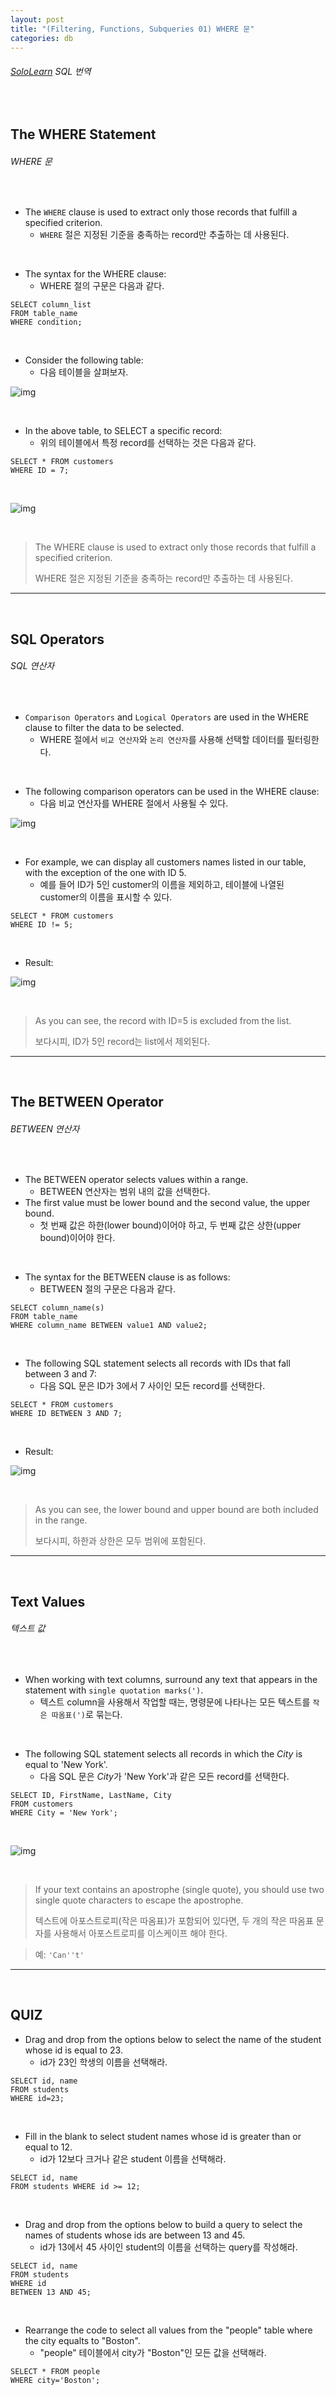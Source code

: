 ```yaml
---
layout: post
title: "(Filtering, Functions, Subqueries 01) WHERE 문"
categories: db
---
```


###### [SoloLearn](https://www.sololearn.com/) SQL 번역

<br>

## The WHERE Statement

###### WHERE 문

<br>

- The `WHERE` clause is used to extract only those records that fulfill a specified criterion.
  - `WHERE` 절은 지정된 기준을 충족하는 record만 추출하는 데 사용된다.

<br>

- The syntax for the WHERE clause:
  - WHERE 절의 구문은 다음과 같다.

```mysql
SELECT column_list
FROM table_name
WHERE condition;
```

<br>

- Consider the following table:
  - 다음 테이블을 살펴보자.

![img](/assets/img/sql-sololearn-filtering&functions&subqueries-01-01.png)

<br>

- In the above table, to SELECT a specific record:
  - 위의 테이블에서 특정 record를 선택하는 것은 다음과 같다.

```mysql
SELECT * FROM customers
WHERE ID = 7;
```

<br>

![img](/assets/img/sql-sololearn-filtering&functions&subqueries-01-02.png)

<br>

> The WHERE clause is used to extract only those records that fulfill a specified criterion.
>
> WHERE 절은 지정된 기준을 충족하는 record만 추출하는 데 사용된다.

------

<br>

## SQL Operators

###### SQL 연산자

<br>

- `Comparison Operators` and `Logical Operators` are used in the WHERE clause to filter the data to be selected.
  - WHERE 절에서 `비교 연산자`와 `논리 연산자`를 사용해 선택할 데이터를 필터링한다.

<br>

- The following comparison operators can be used in the WHERE clause:
  - 다음 비교 연산자를 WHERE 절에서 사용될 수 있다.

![img](/assets/img/sql-sololearn-filtering&functions&subqueries-01-03.png)

<br>

- For example, we can display all customers names listed in our table, with the exception of the one with ID 5.
  - 예를 들어 ID가 5인 customer의 이름을 제외하고, 테이블에 나열된 customer의 이름을 표시할 수 있다.

```mysql
SELECT * FROM customers
WHERE ID != 5;
```

<br>

- Result:

![img](/assets/img/sql-sololearn-filtering&functions&subqueries-01-04.png)

<br>

> As you can see, the record with ID=5 is excluded from the list.
>
> 보다시피, ID가 5인 record는 list에서 제외된다.

------

<br>

## The BETWEEN Operator

###### BETWEEN 연산자

<br>

- The BETWEEN operator selects values within a range.
  - BETWEEN 연산자는 범위 내의 값을 선택한다.
- The first value must be lower bound and the second value, the upper bound.
  - 첫 번째 값은 하한(lower bound)이어야 하고, 두 번째 값은 상한(upper bound)이어야 한다.

<br>

- The syntax for the BETWEEN clause is as follows:
  - BETWEEN 절의 구문은 다음과 같다.

```mysql
SELECT column_name(s)
FROM table_name
WHERE column_name BETWEEN value1 AND value2;
```

<br>

- The following SQL statement selects all records with IDs that fall between 3 and 7:
  - 다음 SQL 문은 ID가 3에서 7 사이인 모든 record를 선택한다.

```mysql
SELECT * FROM customers
WHERE ID BETWEEN 3 AND 7;
```

<br>

- Result:

![img](/assets/img/sql-sololearn-filtering&functions&subqueries-01-05.png)

<br>

> As you can see, the lower bound and upper bound are both included in the range.
>
> 보다시피, 하한과 상한은 모두 범위에 포함된다.

------

<br>

## Text Values

###### 텍스트 값

<br>

- When working with text columns, surround any text that appears in the statement with `single quotation marks(')`.
  - 텍스트 column을 사용해서 작업할 때는, 명령문에 나타나는 모든 텍스트를 `작은 따옴표(')`로 묶는다.

<br>

- The following SQL statement selects all records in which the *City* is equal to 'New York'.
  - 다음 SQL 문은 *City*가 'New York'과 같은 모든 record를 선택한다.

```mysql
SELECT ID, FirstName, LastName, City
FROM customers
WHERE City = 'New York';
```

<br>

![img](/assets/img/sql-sololearn-filtering&functions&subqueries-01-06.png)

<br>

> If your text contains an apostrophe (single quote), you should use two single quote characters to escape the apostrophe.
>
> 텍스트에 아포스트로피(작은 따옴표)가 포함되어 있다면, 두 개의 작은 따옴표 문자를 사용해서 아포스트로피를 이스케이프 해야 한다.

> 예: `'Can''t'`

------

<br>

## QUIZ

- Drag and drop from the options below to select the name of the student whose id is equal to 23.
  - id가 23인 학생의 이름을 선택해라.

```mysql
SELECT id, name
FROM students
WHERE id=23;
```

<br>

- Fill in the blank to select student names whose id is greater than or equal to 12.
  - id가 12보다 크거나 같은 student 이름을 선택해라.

```mysql
SELECT id, name
FROM students WHERE id >= 12;
```

<br>

- Drag and drop from the options below to build a query to select the names of students whose ids are between 13 and 45.
  - id가 13에서 45 사이인 student의 이름을 선택하는 query를 작성해라.

```mysql
SELECT id, name
FROM students
WHERE id
BETWEEN 13 AND 45;
```

<br>

- Rearrange the code to select all values from the "people" table where the city equalts to "Boston".
  - "people" 테이블에서 city가 "Boston"인 모든 값을 선택해라.

```mysql
SELECT * FROM people
WHERE city='Boston';
```

<br>